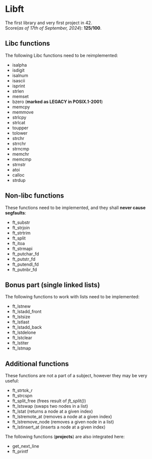 # Libft
The first library and very first project in 42.
<br>
Score(*as of 17th of September, 2024*): **125/100**.

## Libc functions
The following Libc functions need to be reimplemented:
* isalpha
* isdigit
* isalnum
* isascii
* isprint
* strlen
* memset
* bzero (**marked as LEGACY in POSIX.1-2001**)
* memcpy
* memmove
* strlcpy
* strlcat
* toupper
* tolower
* strchr
* strrchr
* strncmp
* memchr
* memcmp
* strnstr
* atoi
* calloc
* strdup

## Non-libc functions
These functions need to be implemented, and they shall **never cause segfaults**:
* ft\_substr
* ft\_strjoin
* ft\_strtrim
* ft\_split
* ft\_itoa
* ft\_strmapi
* ft\_putchar\_fd
* ft\_putstr\_fd
* ft\_putendl\_fd
* ft\_putnbr\_fd

## Bonus part (single linked lists)
The following functions to work with lists need to be implemented:
* ft\_lstnew
* ft\_lstadd\_front
* ft\_lstsize
* ft\_lstlast
* ft\_lstadd\_back
* ft\_lstdelone
* ft\_lstclear
* ft\_lstiter
* ft\_lstmap

## Additional functions
These functions are not a part of a subject, however they may be very useful:
* ft\_strtok\_r
* ft\_strcspn
* ft\_split\_free (frees result of *ft\_split()*)
* ft\_lstswap (swaps two nodes in a list)
* ft\_lstat (returns a node at a given index)
* ft\_lstremote\_at (removes a node at a given index)
* ft\_lstremove\_node (removes a given node in a list)
* ft\_lstinsert\_at (inserts a node at a given index)

The following functions (**projects**) are also integrated here:
* get\_next\_line
* ft\_printf
